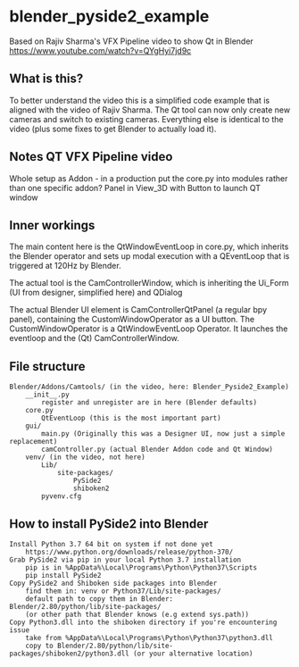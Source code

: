 # blender_pyside2_example
Based on Rajiv Sharma's VFX Pipeline video to show Qt in Blender
https://www.youtube.com/watch?v=QYgHyi7jd9c

## What is this?
To better understand the video this is a simplified code example that is aligned with the video of Rajiv Sharma. The Qt tool can now only create new cameras and switch to existing cameras. Everything else is identical to the video (plus some fixes to get Blender to actually load it).

## Notes QT VFX Pipeline video
Whole setup as Addon - in a production put the core.py into modules rather than one specific addon?
Panel in View_3D with Button to launch QT window

## Inner workings
The main content here is the QtWindowEventLoop in core.py, which inherits the Blender operator and sets up modal execution with a QEventLoop that is triggered at 120Hz by Blender.

The actual tool is the CamControllerWindow, which is inheriting the Ui_Form (UI from designer, simplified here) and QDialog

The actual Blender UI element is CamControllerQtPanel (a regular bpy panel), containing the CustomWindowOperator as a UI button. The CustomWindowOperator is a QtWindowEventLoop Operator. It launches the eventloop and the (Qt) CamControllerWindow.

## File structure
    Blender/Addons/Camtools/ (in the video, here: Blender_Pyside2_Example)
        __init__.py
            register and unregister are in here (Blender defaults)
        core.py
            QtEventLoop (this is the most important part)
        gui/
            main.py (Originally this was a Designer UI, now just a simple replacement)
            camController.py (actual Blender Addon code and Qt Window)
        venv/ (in the video, not here)
            Lib/
                site-packages/
                    PySide2
                    shiboken2
            pyvenv.cfg
        

## How to install PySide2 into Blender
    Install Python 3.7 64 bit on system if not done yet
        https://www.python.org/downloads/release/python-370/
    Grab PySide2 via pip in your local Python 3.7 installation
        pip is in %AppData%\Local\Programs\Python\Python37\Scripts
        pip install PySide2
    Copy PySide2 and Shiboken side packages into Blender
        find them in: venv or Python37/Lib/site-packages/
        default path to copy them in Blender: Blender/2.80/python/lib/site-packages/
        (or other path that Blender knows (e.g extend sys.path))
    Copy Python3.dll into the shiboken directory if you're encountering issue
        take from %AppData%\Local\Programs\Python\Python37\python3.dll
        copy to Blender/2.80/python/lib/site-packages/shiboken2/python3.dll (or your alternative location)
